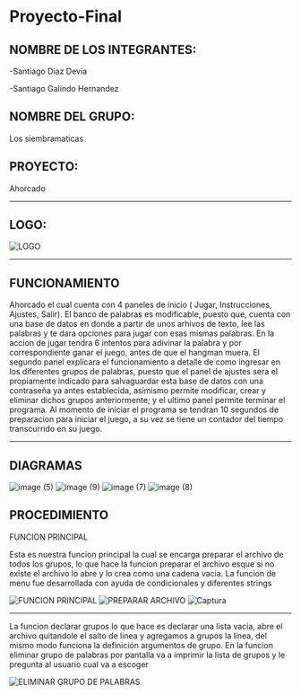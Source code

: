 # Proyecto-Final

NOMBRE DE LOS INTEGRANTES:
---
-Santiago Diaz Devia 

-Santiago Galindo Hernandez 

NOMBRE DEL GRUPO: 
--
Los siembramaticas

PROYECTO: 
---
Ahorcado 

---


LOGO:
---
![LOGO](https://github.com/SantiagoGalindoHernandez19/Proyecto-Final/assets/124641609/750f81e9-0183-4ed8-8109-a1c92f1d0dac)

---

FUNCIONAMIENTO
---
Ahorcado el cual cuenta con 4 paneles de inicio ( Jugar, Instrucciones, Ajustes, Salir). El banco de palabras es modificable, puesto que, cuenta con una base de datos en donde a partir de unos arhivos de texto, lee las palabras y te dara opciones para jugar con esas mismas palabras. En la accion de jugar tendra 6 intentos para adivinar la palabra y por correspondiente ganar el juego, antes de que el  hangman muera. El segundo panel explicara el funcionamiento a detalle de como ingresar en los diferentes grupos de palabras, puesto que el panel de ajustes sera el propiamente indicado para salvaguardar esta base de datos con una contraseña ya antes establecida, asimismo permite modificar, crear y eliminar dichos grupos anteriormente; y el ultimo panel permite terminar el programa. Al momento de iniciar el programa se tendran 10 segundos de preparacion para iniciar el juego, a su vez se tiene un contador del tiempo transcurrido en su juego.

---


DIAGRAMAS
---

![image (5)](https://github.com/SantiagoGalindoHernandez19/Proyecto-Final/assets/124641609/91ce427a-5e82-479d-9630-f36c5450d094)
![image (9)](https://github.com/SantiagoGalindoHernandez19/Proyecto-Final/assets/124641609/55087089-9a52-4944-92b7-d83c4aaa8f51)
![image (7)](https://github.com/SantiagoGalindoHernandez19/Proyecto-Final/assets/124641609/d8c30fe2-16d0-46c9-abaf-472024e561b2)
![image (8)](https://github.com/SantiagoGalindoHernandez19/Proyecto-Final/assets/124641609/aa51df31-1395-4e23-b017-e5fc796262bd)


PROCEDIMIENTO
---

FUNCION PRINCIPAL 

Esta es nuestra funcion principal la cual se encarga preparar el archivo de todos los grupos, lo que hace la funcion preparar el archivo esque si no existe el archivo lo abre y lo crea como una cadena vacia. La funcion de menu fue desarrollada con ayuda de condicionales y diferentes strings 

![FUNCION PRINCIPAL](https://github.com/SantiagoGalindoHernandez19/Proyecto-Final/assets/124641609/521b618d-82b9-41b1-b8f2-72747d1329fd)
![PREPARAR ARCHIVO](https://github.com/SantiagoGalindoHernandez19/Proyecto-Final/assets/124641609/0335c47d-ae71-4df6-aaeb-457b8b5c147e)
![Captura](https://github.com/SantiagoGalindoHernandez19/Proyecto-Final/assets/124641609/e6c46ee8-7c47-4deb-9ae6-c8644faf8cfd)

---

La funcion declarar grupos lo que hace es declarar una lista vacia, abre el archivo quitandole el salto de linea y agregamos a grupos la linea, del mismo modo funciona la definición argumentos de grupo. En la funcion eliminar grupo de palabras por pantalla va a imprimir la lista de grupos y le pregunta al usuario cual va a escoger 

![ELIMINAR GRUPO DE PALABRAS](https://github.com/SantiagoGalindoHernandez19/Proyecto-Final/assets/124641609/8dcffd8b-b5ff-49d2-9f0c-259a1943f916)


